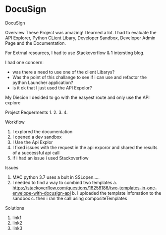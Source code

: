 # DocuSign
DocuSign

Overview
These Project was amazing! I learned a lot. I had to evaluate the API Explorer, Python CLient Libary, Developer Sandbox, Developer Admin Page and the Documentation.

For Extrnal resources, I had to use Stackoverflow & 1 intersting blog.

I had one concern:
- was there a need to use one of the client Libarys?
- Was the point of this challange to see if i can use and refactor the python Launcher application?
- is it ok that I just used the API Expolor?


My Diecion
I desided to go with the easyest route and only use the API explore

Project Requerments
1.
2.
3.
4.

Workflow
1. I explored the documentation
2. I opened a dev sandbox
3. I Use the Api Explor
4. I fixed issues with the request in the api exporor and shared the results of a successful api call
5. if i had an issue i used Stackoverflow

Issues
1. MAC python 3.7 uses a bult in SSLopen.....
2. I needed to find a way to combind two templates
a. https://stackoverflow.com/questions/18258186/two-templates-in-one-envelope-with-docusign-api
b. I uploaded the template infomation to the sandbox
c. then i ran the call using compositeTemplates

Solutions
1. link1
2. link2
3. link3

